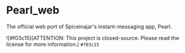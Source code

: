 # Pearl_web
The official web port of Spiceinajar's instant-messaging app, Pearl.

![#f03c15](ATTENTION: This project is closed-source. Please read the license for more information.) `#f03c15`
